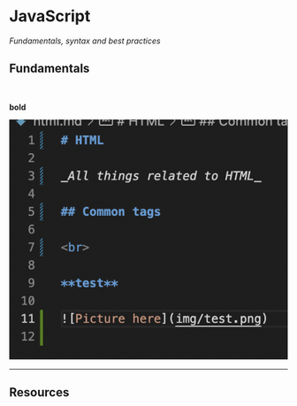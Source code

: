 # JavaScript

_Fundamentals, syntax and best practices_

## Fundamentals

<br>

**bold**

![Picture here](img/code_sample.png)
___

## **Resources**

<br>
